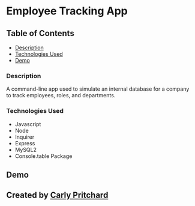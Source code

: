 # Employee Tracking App

## Table of Contents 

- [Description](#description)
- [Technologies Used](#technologiesused)
- [Demo](#demo)

### Description

A command-line app used to simulate an internal database for a company to track employees, roles, and departments.  

  
### Technologies Used

- Javascript
- Node
- Inquirer
- Express
- MySQL2
- Console.table Package


## Demo



## Created by [Carly Pritchard](https://github.com/cjpritch)
